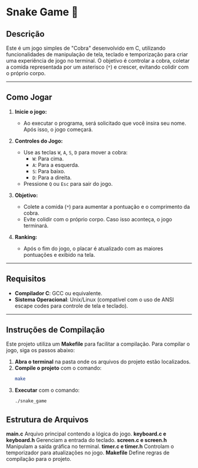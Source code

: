 # Snake Game 🐍

## **Descrição**
Este é um jogo simples de "Cobra" desenvolvido em C, utilizando funcionalidades de manipulação de tela, teclado e temporização para criar uma experiência de jogo no terminal. O objetivo é controlar a cobra, coletar a comida representada por um asterisco (`*`) e crescer, evitando colidir com o próprio corpo.

---

## **Como Jogar**
1. **Inicie o jogo:**
   - Ao executar o programa, será solicitado que você insira seu nome. Após isso, o jogo começará.

2. **Controles do Jogo:**
   - Use as teclas `W`, `A`, `S`, `D` para mover a cobra:
     - `W`: Para cima.
     - `A`: Para a esquerda.
     - `S`: Para baixo.
     - `D`: Para a direita.
   - Pressione `Q` ou `Esc` para sair do jogo.

3. **Objetivo:**
   - Colete a comida (`*`) para aumentar a pontuação e o comprimento da cobra.
   - Evite colidir com o próprio corpo. Caso isso aconteça, o jogo terminará.

4. **Ranking:**
   - Após o fim do jogo, o placar é atualizado com as maiores pontuações e exibido na tela.

---

## **Requisitos**
- **Compilador C**: GCC ou equivalente.
- **Sistema Operacional**: Unix/Linux (compatível com o uso de ANSI escape codes para controle de tela e teclado).

---

## **Instruções de Compilação**
Este projeto utiliza um **Makefile** para facilitar a compilação. Para compilar o jogo, siga os passos abaixo:

1. **Abra o terminal** na pasta onde os arquivos do projeto estão localizados.
2. **Compile o projeto** com o comando:
   ```bash
   make
3. **Executar** com o comando:
   ```bash
   ./snake_game

## **Estrutura de Arquivos**

**main.c** Arquivo principal contendo a lógica do jogo.
**keyboard.c e keyboard.h** Gerenciam a entrada do teclado.
**screen.c e screen.h** Manipulam a saída gráfica no terminal.
**timer.c e timer.h** Controlam o temporizador para atualizações no jogo.
**Makefile** Define regras de compilação para o projeto.

